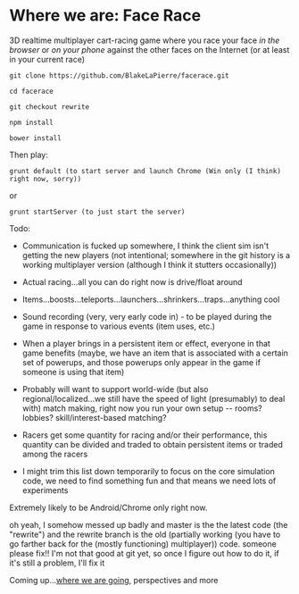 Where we are: Face Race
=======================

3D realtime multiplayer cart-racing game where you race your face *in the browser* or *on your phone* against the other faces on the Internet (or at least in your current race)


    git clone https://github.com/BlakeLaPierre/facerace.git

    cd facerace
    
    git checkout rewrite

    npm install

    bower install


Then play:

    grunt default (to start server and launch Chrome (Win only (I think) right now, sorry))

or

    grunt startServer (to just start the server)


Todo: 

* Communication is fucked up somewhere, I think the client sim isn't getting the new players (not intentional; somewhere in the git history is a working multiplayer version (although I think it stutters occasionally))

* Actual racing...all you can do right now is drive/float around

* Items...boosts...teleports...launchers...shrinkers...traps...anything cool

* Sound recording (very, very early code in) - to be played during the game in response to various events (item uses, etc.)

* When a player brings in a persistent item or effect, everyone in that game benefits (maybe, we have an item that is associated with a certain set of powerups, and those powerups only appear in the game if someone is using that item)

* Probably will want to support world-wide (but also regional/localized...we still have the speed of light (presumably) to deal with) match making, right now you run your own setup -- rooms? lobbies? skill/interest-based matching?

* Racers get some quantity for racing and/or their performance, this quantity can be divided and traded to obtain persistent items or traded among the racers

* I might trim this list down temporarily to focus on the core simulation code, we need to find something fun and that means we need lots of experiments


Extremely likely to be Android/Chrome only right now.


oh yeah, I somehow messed up badly and master is the the latest code (the "rewrite") and the rewrite branch is the old (partially working (you have to go farther back for the (mostly functioning) multiplayer)) code. someone please fix!! I'm not that good at git yet, so once I figure out how to do it, if it's still a problem, I'll fix it



Coming up...[where we are going](https://github.com/blakelapierre/research), perspectives and more
